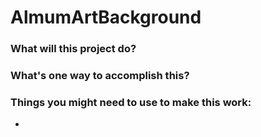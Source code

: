 # AlmumArtBackground #

### What will this project do? ###


### What's one way to accomplish this? ###


### Things you might need to use to make this work: ###
*